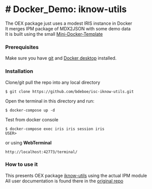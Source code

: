 # # Docker_Demo: iknow-utils
The OEX package just uses a modest IRIS instance in Docker     
It merges IPM package of MDX2JSON with some demo data    
It is built using the small [Mini-Docker-Template](https://github.com/r-cemper/mini-docker) 
### Prerequisites   
Make sure you have [git](https://git-scm.com/book/en/v2/Getting-Started-Installing-Git) and [Docker desktop](https://www.docker.com/products/docker-desktop) installed.    
### Installation    
Clone/git pull the repo into any local directory
```
$ git clone https://github.com/bdeboe/isc-iknow-utils.git 
```
Open the terminal in this directory and run:
```
$ docker-compose up -d
```
Test from docker console
```
$ docker-compose exec iris iris session iris
USER>
```
or using **WebTerminal**
```
http://localhost:42773/terminal/
```
### How to use it
This presents OEX package [iknow-utils](https://openexchange.intersystems.com/package/iknow-utils) using the actual IPM module    
All user documentation is found there in the [original repo](https://github.com/bdeboe/isc-iknow-utils/blob/main/README.md)  
